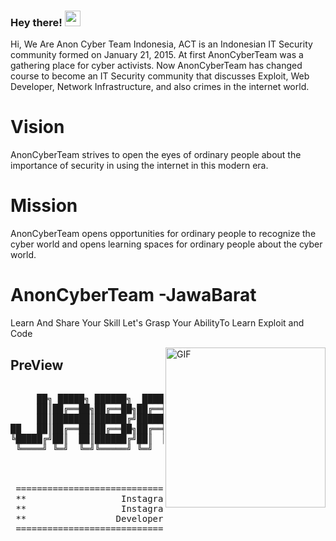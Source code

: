 ### Hey there!  <img src="https://media.giphy.com/media/hvRJCLFzcasrR4ia7z/giphy.gif" width="25px">

Hi, We Are Anon Cyber Team Indonesia, ACT is an Indonesian IT Security community formed on January 21, 2015.
At first AnonCyberTeam was a gathering place for cyber activists.
Now AnonCyberTeam has changed course to become an IT Security community that discusses Exploit, Web Developer, Network Infrastructure, and also crimes in the internet world.

# Vision
AnonCyberTeam strives to open the eyes of ordinary people about the importance of security in using the internet in this modern era.

# Mission
AnonCyberTeam opens opportunities for ordinary people to recognize the cyber world and opens learning spaces for ordinary people about the cyber world.

# AnonCyberTeam -JawaBarat
Learn And Share Your Skill 
Let's Grasp Your AbilityTo Learn Exploit and Code

<img align="right" alt="GIF" src="https://i.giphy.com/media/v1.Y2lkPTc5MGI3NjExM3gza3RydDAzbXZxdjNxNXF4Mm82aXN3MmdpOWx4cnk3cGMwdnZhZCZlcD12MV9pbnRlcm5hbF9naWZfYnlfaWQmY3Q9Zw/l1J9HDdEWq7rAs1hu/giphy.gif" width="256" height="256" />



## PreView
<pre>

     ██╗ █████╗ ██████╗  █████╗ ██████╗ 
     ██║██╔══██╗██╔══██╗██╔══██╗██╔══██╗
     ██║███████║██████╔╝███████║██████╔╝
██   ██║██╔══██║██╔══██╗██╔══██║██╔══██╗
╚█████╔╝██║  ██║██████╔╝██║  ██║██║  ██║
 ╚════╝ ╚═╝  ╚═╝╚═════╝ ╚═╝  ╚═╝╚═╝  ╚═╝
                                                             
                                                                                                                                     
                                                                                                                                     
 ====================================================================
 **                  Instagram : @act_jabar                        **
 **                  Instagram : @anon_cyber_team                  **
 **                 Developers : Anon Cyber Team Indonesia         **
 ====================================================================
 
